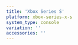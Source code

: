 ```yaml
---
title: 'Xbox Series S'
platform: xbox-series-x-s
system_type: console
variation: ''
accessories: ''
---
```

